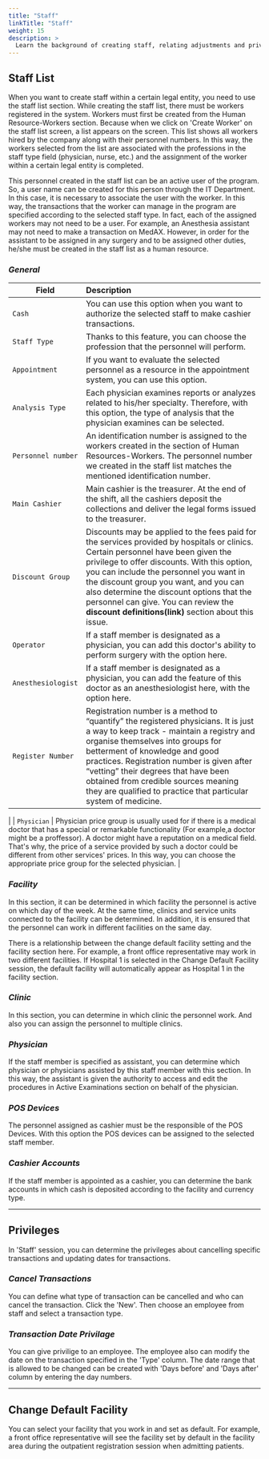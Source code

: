 ```yaml
---
title: "Staff"
linkTitle: "Staff"
weight: 15
description: >
  Learn the background of creating staff, relating adjustments and priviliges. 
---
```


## Staff List

When you want to create staff within a certain legal entity, you need to use the staff list section. While creating the staff list, there must be workers registered in the system. Workers must first be created from the Human Resource-Workers section. Because when we click on 'Create Worker' on the staff list screen, a list appears on the screen. This list shows all workers hired by the company along with their personnel numbers. In this way, the workers selected from the list are associated with the professions in the staff type field (physician, nurse, etc.) and the assignment of the worker within a certain legal entity is completed.

This personnel created in the staff list can be an active user of the program. So, a user name can be created for this person through the IT Department. In this case, it is necessary to associate the user with the worker. In this way, the transactions that the worker can manage in the program are specified according to the selected staff type. In fact, each of the assigned workers may not need to be a user. For example, an Anesthesia assistant may not need to make a transaction on MedAX. However, in order for the assistant to be assigned in any surgery and to be assigned other duties, he/she must be created in the staff list as a human resource.

### *General*



| Field          |  Description |  
|----------------|:-------------|
| `Cash`          | You can use this option when you want to authorize the selected staff to make cashier transactions. | 
| `Staff Type`    |  Thanks to this feature, you can choose the profession that the personnel will perform.   |  
| `Appointment`   |  If you want to evaluate the selected personnel as a resource in the appointment system, you can use this option.            | 
| `Analysis Type` |   Each physician examines reports or analyzes related to his/her specialty. Therefore, with this option, the type of analysis that the physician examines can be selected.           |
| `Personnel number` |  An identification number is assigned to the workers created in the section of Human Resources-Workers. The personnel number we created in the staff list matches the mentioned identification number.            |
| `Main Cashier`  |  Main cashier is the treasurer. At the end of the shift, all the cashiers deposit the collections and deliver the legal forms issued to the treasurer.            |
| `Discount Group` | Discounts may be applied to the fees paid for the services provided by hospitals or clinics. Certain personnel have been given the privilege to offer discounts. With this option, you can include the personnel you want in the discount group you want, and you can also determine the discount options that the personnel can give. You can review the **discount definitions(link)** section about this issue.             |
| `Operator`      |     If a staff member is designated as a physician, you can add this doctor's ability to perform surgery with the option here.         |
| `Anesthesiologist` |   If a staff member is designated as a physician, you can add the feature of this doctor as an anesthesiologist here, with the option here.           |
| `Register Number` |  Registration number is a method to “quantify” the registered physicians. It is just a way to keep track - maintain a registry and organise themselves into groups for betterment of knowledge and good practices. Registration number is given after “vetting” their degrees that have been obtained from credible sources meaning they are qualified to practice that particular system of medicine.
|
| `Physician`     | Physician price group is usually used for if there is a medical doctor that has a special or remarkable functionality (For example,a doctor might be a proffessor). A doctor might have a reputation on a medical field. That's why, the price of a service provided by such a doctor could be different from other services' prices. In this way, you can choose the appropriate price group for the selected physician. |



### *Facility*
In this section, it can be determined in which facility the personnel is active on which day of the week. At the same time, clinics and service units connected to the facility can be determined. In addition, it is ensured that the personnel can work in different facilities on the same day.

There is a relationship between the change default facility setting and the facility section here. For example, a front office representative may work in two different facilities. If Hospital 1 is selected in the Change Default Facility session, the default facility will automatically appear as Hospital 1 in the facility section. 

### *Clinic*
In this section, you can determine in which clinic the personnel work. And also you can assign the personnel to multiple clinics.

### *Physician*

If the staff member is specified as assistant, you can determine which physician or physicians assisted by this staff member with this section. In this way, the assistant is given the authority to access and edit the procedures in Active Examinations section on behalf of the physician.

### *POS Devices*

The personnel assigned as cashier must be the responsible of the POS Devices. With this option the POS devices can be assigned to the selected staff member.

### *Cashier Accounts*

If the staff member is appointed as a cashier, you can determine the bank accounts in which cash is deposited according to the facility and currency type.



---
## Privileges

In 'Staff' session, you can determine the privileges about cancelling specific transactions and updating dates for transactions.

### *Cancel Transactions*



You can define what type of transaction can be cancelled and who can cancel the transaction. Click the 'New'. Then choose an employee from staff and select a transaction type.

### *Transaction Date Privilage*



You can give privilige to an employee. The employee also can modify the date on the transaction specified in the 'Type' column. The date range that is allowed to be changed can be created with 'Days before' and 'Days after' column by entering the day numbers.

---

## Change Default Facility

You can select your facility that you work in and set as default. For example, a front office representative will see the facility set by default in the facility area during the outpatient registration session when admitting patients.
